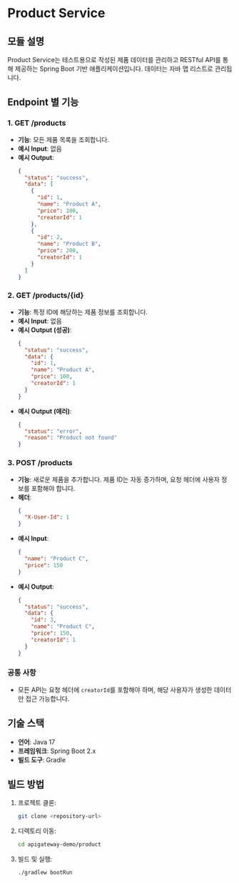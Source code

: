 # Product Service

## 모듈 설명
Product Service는 테스트용으로 작성된 제품 데이터를 관리하고 RESTful API를 통해 제공하는 Spring Boot 기반 애플리케이션입니다. 데이터는 자바 맵 리스트로 관리됩니다.

## Endpoint 별 기능

### 1. GET /products
- **기능**: 모든 제품 목록을 조회합니다.
- **예시 Input**: 없음
- **예시 Output**:
  ```json
  {
    "status": "success",
    "data": [
      {
        "id": 1,
        "name": "Product A",
        "price": 100,
        "creatorId": 1
      },
      {
        "id": 2,
        "name": "Product B",
        "price": 200,
        "creatorId": 1
      }
    ]
  }
  ```

### 2. GET /products/{id}
- **기능**: 특정 ID에 해당하는 제품 정보를 조회합니다.
- **예시 Input**: 없음
- **예시 Output (성공)**:
  ```json
  {
    "status": "success",
    "data": {
      "id": 1,
      "name": "Product A",
      "price": 100,
      "creatorId": 1
    }
  }
  ```
- **예시 Output (에러)**:
  ```json
  {
    "status": "error",
    "reason": "Product not found"
  }
  ```

### 3. POST /products
- **기능**: 새로운 제품을 추가합니다. 제품 ID는 자동 증가하며, 요청 헤더에 사용자 정보를 포함해야 합니다.
- **헤더**:
  ```json
  {
    "X-User-Id": 1
  }
  ```
- **예시 Input**:
  ```json
  {
    "name": "Product C",
    "price": 150
  }
  ```
- **예시 Output**:
  ```json
  {
    "status": "success",
    "data": {
      "id": 3,
      "name": "Product C",
      "price": 150,
      "creatorId": 1
    }
  }
  ```

### 공통 사항
- 모든 API는 요청 헤더에 `creatorId`를 포함해야 하며, 해당 사용자가 생성한 데이터만 접근 가능합니다.

## 기술 스택
- **언어**: Java 17
- **프레임워크**: Spring Boot 2.x
- **빌드 도구**: Gradle

## 빌드 방법
1. 프로젝트 클론:
   ```bash
   git clone <repository-url>
   ```
2. 디렉토리 이동:
   ```bash
   cd apigateway-demo/product
   ```
3. 빌드 및 실행:
   ```bash
   ./gradlew bootRun
   ```
